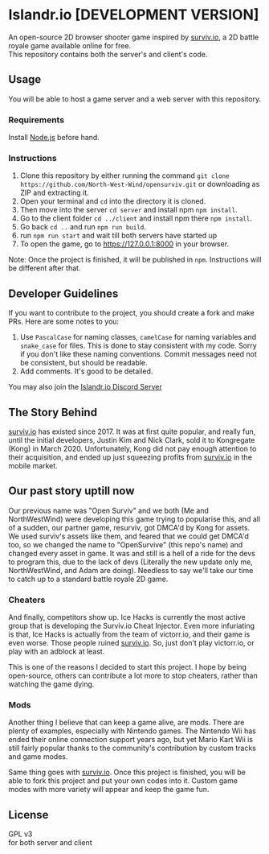# Islandr.io [DEVELOPMENT VERSION]
An open-source 2D browser shooter game inspired by [surviv.io](https://surviv.io), a 2D battle royale game available online for free.  
This repository contains both the server's and client's code.

## Usage
You will be able to host a game server and a web server with this repository.

### Requirements
Install [Node.js](https://nodejs.org) before hand.

### Instructions
1. Clone this repository by either running the command `git clone https://github.com/North-West-Wind/opensurviv.git` or downloading as ZIP and extracting it.
2. Open your terminal and `cd` into the directory it is cloned.
3. Then move into the server `cd server` and install npm `npm install`.
4. Go to the client folder `cd ../client` and install npm there `npm install`.
5. Go back `cd ..` and run `npm run build`.
6. run `npm run start` and wait till both servers have started up
7. To open the game, go to https://127.0.0.1:8000 in your browser.

Note: Once the project is finished, it will be published in `npm`. Instructions will be different after that.

## Developer Guidelines
If you want to contribute to the project, you should create a fork and make PRs. Here are some notes to you:

1. Use `PascalCase` for naming classes, `camelCase` for naming variables and `snake_case` for files. This is done to stay consistent with my code. Sorry if you don't like these naming conventions. Commit messages need not be consistent, but should be readable.
2. Add comments. It's good to be detailed.

You may also join the [Islandr.io Discord Server](https://discord.gg/jKQEVT7Vd3)

## The Story Behind
[surviv.io](https://surviv.io) has existed since 2017. It was at first quite popular, and really fun, until the initial developers, Justin Kim and Nick Clark, sold it to Kongregate (Kong) in March 2020. Unfortunately, Kong did not pay enough attention to their acquisition, and ended up just squeezing profits from [surviv.io](https://surviv.io) in the mobile market.

## Our past story uptill now
Our previous name was "Open Surviv" and we both (Me and NorthWestWind) were developing this game trying to popularise this, and all of a sudden, our partner game, resurviv, got DMCA'd by Kong for assets. We used surviv's assets like them, and feared that we could get DMCA'd too, so we changed the name to "OpenSurvive" (this repo's name) and changed every asset in game. It was and still is a hell of a ride for the devs to program this, due to the lack of devs (Literally the new update only me, NorthWestWind, and Adam are doing). 
Needless to say we'll take our time to catch up to a standard battle royale 2D game. 

### Cheaters
And finally, competitors show up. Ice Hacks is currently the most active group that is developing the Surviv.io Cheat Injector. Even more infuriating is that, Ice Hacks is actually from the team of victorr.io, and their game is even worse. Those people ruined [surviv.io](https://surviv.io). So, just don't play victorr.io, or play with an adblock at least.

This is one of the reasons I decided to start this project. I hope by being open-source, others can contribute a lot more to stop cheaters, rather than watching the game dying.

### Mods
Another thing I believe that can keep a game alive, are mods. There are plenty of examples, especially with Nintendo games. The Nintendo Wii has ended their online connection support years ago, but yet Mario Kart Wii is still fairly popular thanks to the community's contribution by custom tracks and game modes.

Same thing goes with [surviv.io](https://surviv.io). Once this project is finished, you will be able to fork this project and put your own codes into it. Custom game modes with more variety will appear and keep the game fun.

## License
GPL v3  
for both server and client
